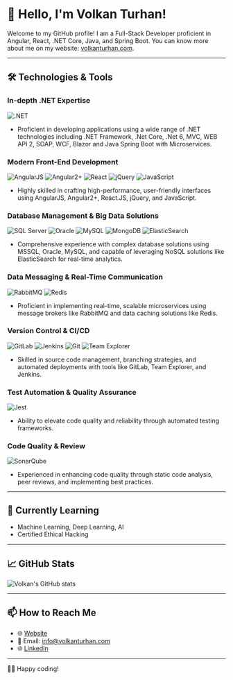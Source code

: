 # 👋 Hello, I'm Volkan Turhan!

Welcome to my GitHub profile! I am a Full-Stack Developer proficient in Angular, React, .NET Core, Java, and Spring Boot. You can know more about me on my website: [volkanturhan.com](https://volkanturhan.com/).

---

## 🛠️ Technologies & Tools

### In-depth .NET Expertise
![.NET](https://img.shields.io/badge/-.NET-5C2D91?style=flat&logo=.net&logoColor=white)
- Proficient in developing applications using a wide range of .NET technologies including .NET Framework, .Net Core, .Net 6, MVC, WEB API 2, SOAP, WCF, Blazor and Java Spring Boot with Microservices.

### Modern Front-End Development
![AngularJS](https://img.shields.io/badge/-AngularJS-A6120D?style=flat&logo=angularjs&logoColor=white) ![Angular2+](https://img.shields.io/badge/-Angular2+-DD0031?style=flat&logo=angular&logoColor=white) ![React](https://img.shields.io/badge/-React-61DAFB?style=flat&logo=react&logoColor=white) ![jQuery](https://img.shields.io/badge/-jQuery-0769AD?style=flat&logo=jquery&logoColor=white) ![JavaScript](https://img.shields.io/badge/-JavaScript-F7DF1E?style=flat&logo=javascript&logoColor=black)
- Highly skilled in crafting high-performance, user-friendly interfaces using AngularJS, Angular2+, React.JS, jQuery, and JavaScript.

### Database Management & Big Data Solutions
![SQL Server](https://img.shields.io/badge/-SQL_Server-CC2927?style=flat&logo=microsoft-sql-server&logoColor=white) ![Oracle](https://img.shields.io/badge/-Oracle-F80000?style=flat&logo=oracle&logoColor=white) ![MySQL](https://img.shields.io/badge/-MySQL-4479A1?style=flat&logo=mysql&logoColor=white) ![MongoDB](https://img.shields.io/badge/-MongoDB-47A248?style=flat&logo=mongodb&logoColor=white) ![ElasticSearch](https://img.shields.io/badge/-ElasticSearch-005571?style=flat&logo=elasticsearch&logoColor=white)
- Comprehensive experience with complex database solutions using MSSQL, Oracle, MySQL, and capable of leveraging NoSQL solutions like ElasticSearch for real-time analytics.

### Data Messaging & Real-Time Communication
![RabbitMQ](https://img.shields.io/badge/-RabbitMQ-FF6600?style=flat&logo=rabbitmq&logoColor=white) ![Redis](https://img.shields.io/badge/-Redis-DC382D?style=flat&logo=redis&logoColor=white)
- Proficient in implementing real-time, scalable microservices using message brokers like RabbitMQ and data caching solutions like Redis.

### Version Control & CI/CD
![GitLab](https://img.shields.io/badge/-GitLab-FCA121?style=flat&logo=gitlab&logoColor=white) ![Jenkins](https://img.shields.io/badge/-Jenkins-D24939?style=flat&logo=jenkins&logoColor=white) ![Git](https://img.shields.io/badge/-Git-F05032?style=flat&logo=git&logoColor=white) ![Team Explorer](https://img.shields.io/badge/-Team_Explorer-0078D7?style=flat&logo=microsoft&logoColor=white)
- Skilled in source code management, branching strategies, and automated deployments with tools like GitLab, Team Explorer, and Jenkins.

### Test Automation & Quality Assurance
![Jest](https://img.shields.io/badge/-Jest-C21325?style=flat&logo=jest&logoColor=white)
- Ability to elevate code quality and reliability through automated testing frameworks.

### Code Quality & Review
![SonarQube](https://img.shields.io/badge/-SonarQube-4E9BCD?style=flat&logo=sonarqube&logoColor=white)
- Experienced in enhancing code quality through static code analysis, peer reviews, and implementing best practices.


---

## 🌱 Currently Learning

- Machine Learning, Deep Learning, AI
- Certified Ethical Hacking

---

## 📈 GitHub Stats

![Volkan's GitHub stats](https://github-readme-stats.vercel.app/api?username=volkanturhan&show_icons=true&theme=tokyonight)

---

## 📫 How to Reach Me

- 🌐 [Website](https://volkanturhan.com/)
- 📧 Email: [info@volkanturhan.com](mailto:info@volkanturhan.com)
- 🌐 [LinkedIn](https://www.linkedin.com/in/volkan-turhan/)

---

👨‍💻 Happy coding!
